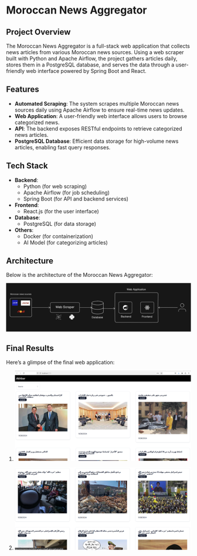 # Moroccan News Aggregator

## Project Overview

The Moroccan News Aggregator is a full-stack web application that collects news articles from various Moroccan news sources. Using a web scraper built with Python and Apache Airflow, the project gathers articles daily, stores them in a PostgreSQL database, and serves the data through a user-friendly web interface powered by Spring Boot and React.

## Features

- **Automated Scraping**: The system scrapes multiple Moroccan news sources daily using Apache Airflow to ensure real-time news updates.
- **Web Application**: A user-friendly web interface allows users to browse categorized news.
- **API**: The backend exposes RESTful endpoints to retrieve categorized news articles.
- **PostgreSQL Database**: Efficient data storage for high-volume news articles, enabling fast query responses.

## Tech Stack

- **Backend**:
  - Python (for web scraping)
  - Apache Airflow (for job scheduling)
  - Spring Boot (for API and backend services)
- **Frontend**:
  - React.js (for the user interface)
- **Database**:
  - PostgreSQL (for data storage)
- **Others**:
  - Docker (for containerization)
  - AI Model (for categorizing articles)

## Architecture

Below is the architecture of the Moroccan News Aggregator:

![Architecture Diagram](images/architecture.png)

## Final Results

Here’s a glimpse of the final web application:

1. ![Page](images/result_1.png)

2. ![Pages](images/result_2.png)
